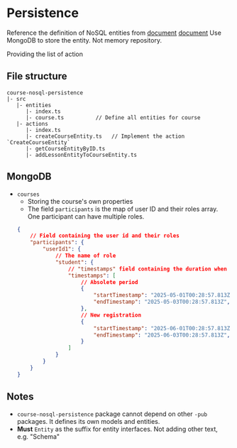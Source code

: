 
# Persistence

Reference the definition of NoSQL entities from [document](../../mongodb/index.md) [document](mdc:docs/mongodb/index.md)
Use MongoDB to store the entity. Not memory repository.

Providing the list of action

## File structure

```
course-nosql-persistence
|- src
   |- entities
      |- index.ts
      |- course.ts          // Define all entities for course
   |- actions
      |- index.ts
      |- createCourseEntity.ts   // Implement the action `CreateCourseEntity`
      |- getCourseEntityByID.ts
      |- addLessonEntityToCourseEntity.ts
```

## MongoDB
- `courses`
    - Storing the course's own properties
    - The field `participants` is the map of user ID and their roles array. One participant can have multiple roles.
    ```json
    {
        // Field containing the user id and their roles
        "participants": {
            "userId1": {
                // The name of role
                "student": {
                    // "timestamps" field containing the duration when this role is valid
                    "timestamps": [
                        // Absolete period
                        {
                            "startTimestamp": "2025-05-01T00:28:57.813Z",
                            "endTimestamp": "2025-05-03T00:28:57.813Z",
                        },
                        // New registration
                        {
                            "startTimestamp": "2025-06-01T00:28:57.813Z",
                            "endTimestamp": "2025-06-03T00:28:57.813Z",
                        }
                    ]
                }
            }
        }
    }
    ```

## Notes
- `course-nosql-persistence` package cannot depend on other `-pub` packages. It defines its own models and entities.
- **Must** `Entity` as the suffix for entity interfaces. Not adding other text, e.g. "Schema"